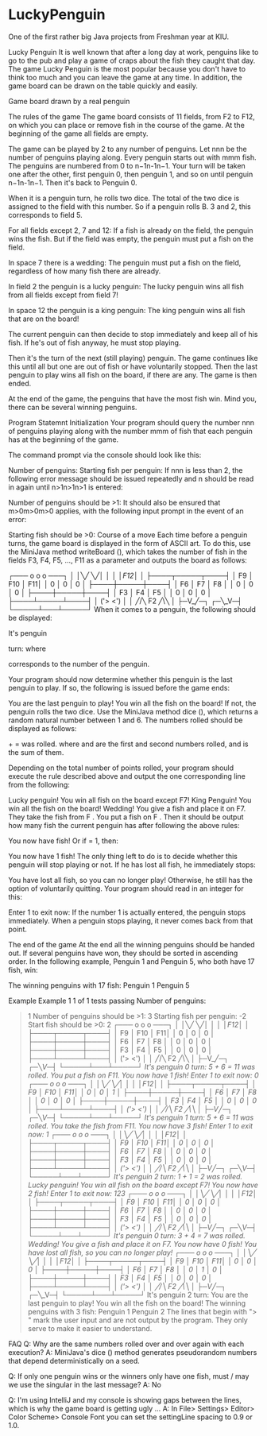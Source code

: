 # LuckyPenguin
One of the first rather big Java projects from Freshman year at KIU.

Lucky Penguin
It is well known that after a long day at work, penguins like to go to the pub and play a game of craps about the fish they caught that day. The game Lucky Penguin is the most popular because you don't have to think too much and you can leave the game at any time. In addition, the game board can be drawn on the table quickly and easily.

Game board drawn by a real penguin



The rules of the game
The game board consists of 11 fields, from F2 to F12, on which you can place or remove fish in the course of the game. At the beginning of the game all fields are empty.

The game can be played by 2 to any number of penguins. Let nnn be the number of penguins playing along. Every penguin starts out with mmm fish. The penguins are numbered from 0 to n−1n-1n−1. Your turn will be taken one after the other, first penguin 0, then penguin 1, and so on until penguin n−1n-1n−1. Then it's back to Penguin 0.

When it is a penguin turn, he rolls two dice. The total of the two dice is assigned to the field with this number. So if a penguin rolls B. 3 and 2, this corresponds to field 5.

For all fields except 2, 7 and 12: If a fish is already on the field, the penguin wins the fish. But if the field was empty, the penguin must put a fish on the field.

In space 7 there is a wedding: The penguin must put a fish on the field, regardless of how many fish there are already.

In field 2 the penguin is a lucky penguin: The lucky penguin wins all fish from all fields except from field 7!

In space 12 the penguin is a king penguin: The king penguin wins all fish that are on the board!

The current penguin can then decide to stop immediately and keep all of his fish. If he's out of fish anyway, he must stop playing.

Then it's the turn of the next (still playing) penguin. The game continues like this until all but one are out of fish or have voluntarily stopped. Then the last penguin to play wins all fish on the board, if there are any. The game is then ended.

At the end of the game, the penguins that have the most fish win. Mind you, there can be several winning penguins.



Program Statemnt
Initialization
Your program should query the number nnn of penguins playing along with the number mmm of fish that each penguin has at the beginning of the game.

The command prompt via the console should look like this:

Number of penguins:
Starting fish per penguin:
If nnn is less than 2, the following error message should be issued repeatedly and n should be read in again until n&gt;1n&gt;1n>1 is entered:

Number of penguins should be >1:
It should also be ensured that m&gt;0m&gt;0m>0 applies, with the following input prompt in the event of an error:

Starting fish should be >0:
Course of a move
Each time before a penguin turns, the game board is displayed in the form of ASCII art. To do this, use the MiniJava method writeBoard (), which takes the number of fish in the fields F3, F4, F5, …, F11 as a parameter and outputs the board as follows:

┌─── o  o  o ───┐
│    │╲╱ ╲╱│    │
│    │_F12_│    │
├────┬─────┬────┤
│ F9 │ F10 │ F11│
│  0 │  0  │  0 │
├────┼─────┼────┤
│ F6 │ F7  │ F8 │
│  0 │  0  │  0 │
├────┼─────┼────┤
│ F3 │ F4  │ F5 │
│  0 │  0  │  0 │
├────┴─────┴────┤
│ ('>       <') │
│ ╱/╲  F2   ╱\╲ │
├─V_╱─┐   ┌─╲_V─┤
└─────┴───┴─────┘
When it comes to a penguin, the following should be displayed:

It's penguin <p> turn:
where <p> corresponds to the number of the penguin.

Your program should now determine whether this penguin is the last penguin to play. If so, the following is issued before the game ends:

You are the last penguin to play! You win all the fish on the board!
If not, the penguin rolls the two dice. Use the MiniJava method dice (), which returns a random natural number between 1 and 6. The numbers rolled should be displayed as follows:

<w1> + <w2> = <sum> was rolled.
where <w1> and <w2> are the first and second numbers rolled, and <sum> is the sum of them.

Depending on the total number of points rolled, your program should execute the rule described above and output the one corresponding line from the following:

Lucky penguin! You win all fish on the board except F7!
King Penguin! You win all the fish on the board!
Wedding! You give a fish and place it on F7.
They take the fish from F <sum>.
You put a fish on F <sum>.
Then it should be output how many fish the current penguin has after following the above rules:

You now have <f> fish!
Or if <f> = 1, then:

You now have 1 fish!
The only thing left to do is to decide whether this penguin will stop playing or not. If he has lost all fish, he immediately stops:

You have lost all fish, so you can no longer play!
Otherwise, he still has the option of voluntarily quitting. Your program should read in an integer for this:

Enter 1 to exit now:
If the number 1 is actually entered, the penguin stops immediately. When a penguin stops playing, it never comes back from that point.

The end of the game
At the end all the winning penguins should be handed out. If several penguins have won, they should be sorted in ascending order. In the following example, Penguin 1 and Penguin 5, who both have 17 fish, win:

The winning penguins with 17 fish:
Penguin 1
Penguin 5


Example
 Example 1 1 of 1 tests passing
Number of penguins:
> 1
Number of penguins should be >1:
> 3
Starting fish per penguin:
> -2
Start fish should be >0:
> 2
┌─── o  o  o ───┐
│    │╲╱ ╲╱│    │
│    │_F12_│    │
├────┬─────┬────┤
│ F9 │ F10 │ F11│
│  0 │  0  │  0 │
├────┼─────┼────┤
│ F6 │ F7  │ F8 │
│  0 │  0  │  0 │
├────┼─────┼────┤
│ F3 │ F4  │ F5 │
│  0 │  0  │  0 │
├────┴─────┴────┤
│ ('>       <') │
│ ╱/╲  F2   ╱\╲ │
├─V_╱─┐   ┌─╲_V─┤
└─────┴───┴─────┘
It's penguin 0 turn:
5 + 6 = 11 was rolled.
You put a fish on F11.
You now have 1 fish!
Enter 1 to exit now:
> 0
┌─── o  o  o ───┐
│    │╲╱ ╲╱│    │
│    │_F12_│    │
├────┬─────┬────┤
│ F9 │ F10 │ F11│
│  0 │  0  │  1 │
├────┼─────┼────┤
│ F6 │ F7  │ F8 │
│  0 │  0  │  0 │
├────┼─────┼────┤
│ F3 │ F4  │ F5 │
│  0 │  0  │  0 │
├────┴─────┴────┤
│ ('>       <') │
│ ╱/╲  F2   ╱\╲ │
├─V_╱─┐   ┌─╲_V─┤
└─────┴───┴─────┘
It's penguin 1 turn:
5 + 6 = 11 was rolled.
You take the fish from F11.
You now have 3 fish!
Enter 1 to exit now:
> 1
┌─── o  o  o ───┐
│    │╲╱ ╲╱│    │
│    │_F12_│    │
├────┬─────┬────┤
│ F9 │ F10 │ F11│
│  0 │  0  │  0 │
├────┼─────┼────┤
│ F6 │ F7  │ F8 │
│  0 │  0  │  0 │
├────┼─────┼────┤
│ F3 │ F4  │ F5 │
│  0 │  0  │  0 │
├────┴─────┴────┤
│ ('>       <') │
│ ╱/╲  F2   ╱\╲ │
├─V_╱─┐   ┌─╲_V─┤
└─────┴───┴─────┘
It's penguin 2 turn:
1 + 1 = 2 was rolled.
Lucky penguin! You win all fish on the board except F7!
You now have 2 fish!
Enter 1 to exit now:
> 123
┌─── o  o  o ───┐
│    │╲╱ ╲╱│    │
│    │_F12_│    │
├────┬─────┬────┤
│ F9 │ F10 │ F11│
│  0 │  0  │  0 │
├────┼─────┼────┤
│ F6 │ F7  │ F8 │
│  0 │  0  │  0 │
├────┼─────┼────┤
│ F3 │ F4  │ F5 │
│  0 │  0  │  0 │
├────┴─────┴────┤
│ ('>       <') │
│ ╱/╲  F2   ╱\╲ │
├─V_╱─┐   ┌─╲_V─┤
└─────┴───┴─────┘
It's penguin 0 turn:
3 + 4 = 7 was rolled.
Wedding! You give a fish and place it on F7.
You now have 0 fish!
You have lost all fish, so you can no longer play!
┌─── o  o  o ───┐
│    │╲╱ ╲╱│    │
│    │_F12_│    │
├────┬─────┬────┤
│ F9 │ F10 │ F11│
│  0 │  0  │  0 │
├────┼─────┼────┤
│ F6 │ F7  │ F8 │
│  0 │  1  │  0 │
├────┼─────┼────┤
│ F3 │ F4  │ F5 │
│  0 │  0  │  0 │
├────┴─────┴────┤
│ ('>       <') │
│ ╱/╲  F2   ╱\╲ │
├─V_╱─┐   ┌─╲_V─┤
└─────┴───┴─────┘
It's penguin 2 turn:
You are the last penguin to play! You win all the fish on the board!
The winning penguins with 3 fish:
Penguin 1
Penguin 2
The lines that begin with "> " mark the user input and are not output by the program. They only serve to make it easier to understand.



FAQ
Q: Why are the same numbers rolled over and over again with each execution?
A: MiniJava's dice () method generates pseudorandom numbers that depend deterministically on a seed.

Q: If only one penguin wins or the winners only have one fish, must / may we use the singular in the last message?
A: No

Q: I'm using IntelliJ and my console is showing gaps between the lines, which is why the game board is getting ugly …
A: In File> Settings> Editor> Color Scheme> Console Font you can set the settingLine spacing to 0.9 or 1.0.
